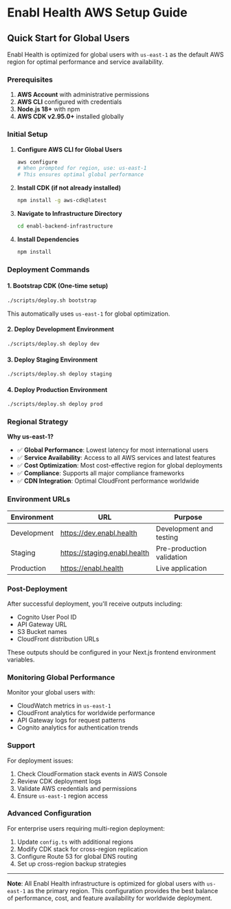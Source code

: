 # Enabl Health AWS Setup Guide

## Quick Start for Global Users

Enabl Health is optimized for global users with `us-east-1` as the default AWS region for optimal performance and service availability.

### Prerequisites

1. **AWS Account** with administrative permissions
2. **AWS CLI** configured with credentials
3. **Node.js 18+** with npm
4. **AWS CDK v2.95.0+** installed globally

### Initial Setup

1. **Configure AWS CLI for Global Users**
   ```bash
   aws configure
   # When prompted for region, use: us-east-1
   # This ensures optimal global performance
   ```

2. **Install CDK (if not already installed)**
   ```bash
   npm install -g aws-cdk@latest
   ```

3. **Navigate to Infrastructure Directory**
   ```bash
   cd enabl-backend-infrastructure
   ```

4. **Install Dependencies**
   ```bash
   npm install
   ```

### Deployment Commands

#### 1. Bootstrap CDK (One-time setup)
```bash
./scripts/deploy.sh bootstrap
```
This automatically uses `us-east-1` for global optimization.

#### 2. Deploy Development Environment
```bash
./scripts/deploy.sh deploy dev
```

#### 3. Deploy Staging Environment
```bash
./scripts/deploy.sh deploy staging
```

#### 4. Deploy Production Environment
```bash
./scripts/deploy.sh deploy prod
```

### Regional Strategy

**Why us-east-1?**
- ✅ **Global Performance**: Lowest latency for most international users
- ✅ **Service Availability**: Access to all AWS services and latest features
- ✅ **Cost Optimization**: Most cost-effective region for global deployments
- ✅ **Compliance**: Supports all major compliance frameworks
- ✅ **CDN Integration**: Optimal CloudFront performance worldwide

### Environment URLs

| Environment | URL | Purpose |
|-------------|-----|---------|
| Development | https://dev.enabl.health | Development and testing |
| Staging | https://staging.enabl.health | Pre-production validation |
| Production | https://enabl.health | Live application |

### Post-Deployment

After successful deployment, you'll receive outputs including:
- Cognito User Pool ID
- API Gateway URL
- S3 Bucket names
- CloudFront distribution URLs

These outputs should be configured in your Next.js frontend environment variables.

### Monitoring Global Performance

Monitor your global users with:
- CloudWatch metrics in `us-east-1`
- CloudFront analytics for worldwide performance
- API Gateway logs for request patterns
- Cognito analytics for authentication trends

### Support

For deployment issues:
1. Check CloudFormation stack events in AWS Console
2. Review CDK deployment logs
3. Validate AWS credentials and permissions
4. Ensure `us-east-1` region access

### Advanced Configuration

For enterprise users requiring multi-region deployment:
1. Update `config.ts` with additional regions
2. Modify CDK stack for cross-region replication
3. Configure Route 53 for global DNS routing
4. Set up cross-region backup strategies

---

**Note**: All Enabl Health infrastructure is optimized for global users with `us-east-1` as the primary region. This configuration provides the best balance of performance, cost, and feature availability for worldwide deployment.

